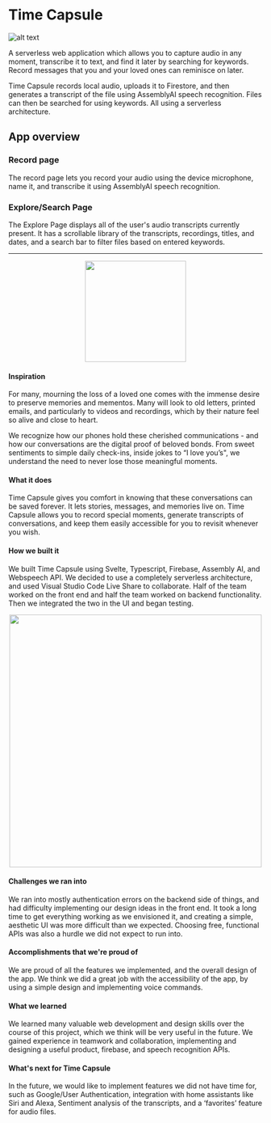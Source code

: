 # Time Capsule
![alt text](https://github.com/sachinmloecher/Sachacks-Project/blob/main/color%201.jpg?raw=true)

A serverless web application which allows you to capture audio in any moment, transcribe it to text, and find it later by searching for keywords. Record messages that you and your loved ones can reminisce on later.

Time Capsule records local audio, uploads it to Firestore, and then generates a transcript of the file using AssemblyAI speech recognition. Files can then be searched for using keywords. All using a serverless architecture.

## App overview
### Record page
The record page lets you record your audio using the device microphone, name it, and transcribe it using AssemblyAI speech recognition.
### Explore/Search Page
The Explore Page displays all of the user's audio transcripts currently present. It has a scrollable library of the transcripts, recordings, titles, and dates, and a search bar to filter files based on entered keywords.

***
<p align="center">
  <img src="https://github.com/sachinmloecher/Sachacks-Project/blob/main/lgog.jpg?raw=true" width="200"/>
</p>


#### Inspiration
For many, mourning the loss of a loved one comes with the immense desire to preserve memories and mementos. Many will look to old letters, printed emails, and particularly to videos and recordings, which by their nature feel so alive and close to heart.

We recognize how our phones hold these cherished communications - and how our conversations are the digital proof of beloved bonds. From sweet sentiments to simple daily check-ins, inside jokes to “I love you’s", we understand the need to never lose those meaningful moments.

#### What it does
Time Capsule gives you comfort in knowing that these conversations can be saved forever. It lets stories, messages, and memories live on. Time Capsule allows you to record special moments, generate transcripts of conversations, and keep them easily accessible for you to revisit whenever you wish.

#### How we built it
We built Time Capsule using Svelte, Typescript, Firebase, Assembly AI, and Webspeech API. We decided to use a completely serverless architecture, and used Visual Studio Code Live Share to collaborate. Half of the team worked on the front end and half the team worked on backend functionality. Then we integrated the two in the UI and began testing.

<p align="center">
  <img src="https://github.com/sachinmloecher/Sachacks-Project/blob/main/Time Capsule.png?raw=true" width="500"/>
</p>

#### Challenges we ran into
We ran into mostly authentication errors on the backend side of things, and had difficulty implementing our design ideas in the front end. It took a long time to get everything working as we envisioned it, and creating a simple, aesthetic UI was more difficult than we expected. Choosing free, functional APIs was also a hurdle we did not expect to run into.

#### Accomplishments that we're proud of
We are proud of all the features we implemented, and the overall design of the app. We think we did a great job with the accessibility of the app, by using a simple design and implementing voice commands.

#### What we learned
We learned many valuable web development and design skills over the course of this project, which we think will be very useful in the future. We gained experience in teamwork and collaboration, implementing and designing a useful product, firebase, and speech recognition APIs.

#### What's next for Time Capsule
In the future, we would like to implement features we did not have time for, such as Google/User Authentication, integration with home assistants like Siri and Alexa, Sentiment analysis of the transcripts, and a ‘favorites’ feature for audio files.
